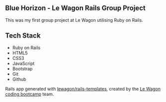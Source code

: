 ## Blue Horizon - Le Wagon Rails Group Project
This was my first group project at Le Wagon utilising Ruby on Rails. 

## Tech Stack
- Ruby on Rails
- HTML5
- CSS3
- JavaScript
- Bootstrap
- Git
- Github

Rails app generated with [lewagon/rails-templates](https://github.com/lewagon/rails-templates), created by the [Le Wagon coding bootcamp](https://www.lewagon.com) team.
